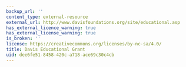 ```yaml
---
backup_url: ''
content_type: external-resource
external_url: http://www.davisfoundations.org/site/educational.asp
has_external_licence_warning: true
has_external_license_warning: true
is_broken: ''
license: https://creativecommons.org/licenses/by-nc-sa/4.0/
title: Davis Educational Grant
uid: dee6fe51-8458-420c-a718-ace69c30c4cb
---
```

